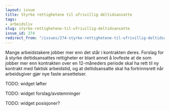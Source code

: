 ```yaml
---
layout: issue
title: Styrke rettighetene til ufrivillig deltidsansatte
tags:
- arbeidsliv
slug: styrke-rettighetene-til-ufrivillig-deltidsansatte
issue_id: 274
redirect_from: "/issues/274-styrke-rettighetene-til-ufrivillig-deltidsansatte"
---
```


Mange arbeidstakere jobber mer enn det står i kontrakten deres. Forslag for å styrke deltidsansattes rettigheter er blant annet å lovfeste at de som jobber mer enn kontrakten over en 12-måneders periode skal ha rett til ny kontrakt med faktisk arbeidstid, og at deltidsansatte skal ha fortrinnsrett når arbeidsgiver gjør nye faste ansettelser.

TODO: widget løfter

TODO: widget forslag/avstemninger

TODO: widget posisjoner?

